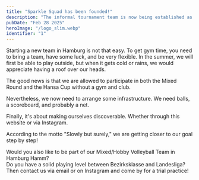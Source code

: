 ```yaml
---
title: "Sparkle Squad has been founded!"
description: "The informal tournament team is now being established as a proper mixed team."
pubDate: "Feb 28 2025"
heroImage: "/logo_slim.webp"
identifier: "1"
---
```


Starting a new team in Hamburg is not that easy. To get gym time, you need to bring a team, have some luck, and be very flexible. In the summer, we will first be able to play outside, but when it gets cold or rains, we would appreciate having a roof over our heads.

The good news is that we are allowed to participate in both the Mixed Round and the Hansa Cup without a gym and club.

Nevertheless, we now need to arrange some infrastructure. We need balls, a scoreboard, and probably a net.

Finally, it's about making ourselves discoverable. Whether through this website or via Instagram.

According to the motto "Slowly but surely," we are getting closer to our goal step by step!

Would you also like to be part of our Mixed/Hobby Volleyball Team in Hamburg Hamm?  
Do you have a solid playing level between Bezirksklasse and Landesliga?  
Then contact us via email or on Instagram and come by for a trial practice!
